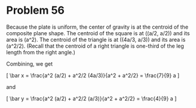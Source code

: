 # Problem 56 #

Because the plate is uniform, the center of gravity is at the centroid of the composite plane shape. The centroid of the square is at \((a/2, a/2)\) and its area is \(a^2\). The centroid of the triangle is at \((4a/3, a/3)\) and its area is \(a^2/2\). (Recall that the centroid of a right triangle is one-third of the leg length from the right angle.)

Combining, we get

\[ \bar x = \frac{a^2 (a/2) + a^2/2 (4a/3)}{a^2 + a^2/2} = \frac{7}{9} a \]

and

\[ \bar y = \frac{a^2 (a/2) + a^2/2 (a/3)}{a^2 + a^2/2} = \frac{4}{9} a \]
